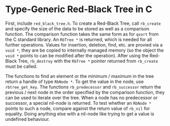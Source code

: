 # Type-Generic Red-Black Tree in C

First, include `red_black_tree.h`. To create a Red-Black Tree, call `rb_create` and specify the size of the data to be stored as well as a comparison function. The comparison function takes the same form as for `qsort` from the C standard library. An `RbTree *` is returned, which is needed for all further operations. Values for insertion, deletion, find, etc. are provied via a `void *`, they are be copied to internally managed memory (so the object the `void *` points to can be modified after the operation). After using the Red-Black Tree, `rb_destroy` with the `RbTree *` pointer returned from `rb_create` must be called.

The functions to find an element or the minimum / maximum in the tree return a handle of type `RbNode *`. To get the value in the node, use `rbtree_get_key`. The functions `rb_predecessor` and `rb_successor` return the previous / next node in the order specified by the comparison function, they can be used to iterate over the tree. When a node has no predecessor or successor, a special nil-node is returned. To test whether an `RbNode *` points to such a node, compare against the return value of `rb_nil` for equality. Doing anything else with a nil-node like trying to get a value is undefined behaviour. 